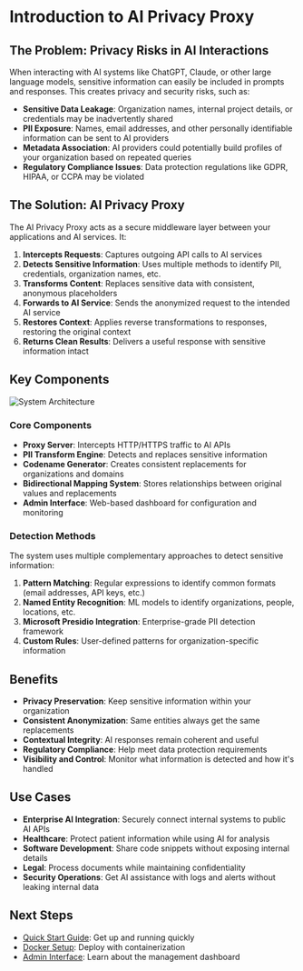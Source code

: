 # Introduction to AI Privacy Proxy

## The Problem: Privacy Risks in AI Interactions

When interacting with AI systems like ChatGPT, Claude, or other large language models, sensitive information can easily be included in prompts and responses. This creates privacy and security risks, such as:

- **Sensitive Data Leakage**: Organization names, internal project details, or credentials may be inadvertently shared
- **PII Exposure**: Names, email addresses, and other personally identifiable information can be sent to AI providers
- **Metadata Association**: AI providers could potentially build profiles of your organization based on repeated queries
- **Regulatory Compliance Issues**: Data protection regulations like GDPR, HIPAA, or CCPA may be violated

## The Solution: AI Privacy Proxy

The AI Privacy Proxy acts as a secure middleware layer between your applications and AI services. It:

1. **Intercepts Requests**: Captures outgoing API calls to AI services
2. **Detects Sensitive Information**: Uses multiple methods to identify PII, credentials, organization names, etc.
3. **Transforms Content**: Replaces sensitive data with consistent, anonymous placeholders
4. **Forwards to AI Service**: Sends the anonymized request to the intended AI service
5. **Restores Context**: Applies reverse transformations to responses, restoring the original context
6. **Returns Clean Results**: Delivers a useful response with sensitive information intact

## Key Components

![System Architecture](./images/system-architecture.png)

### Core Components

- **Proxy Server**: Intercepts HTTP/HTTPS traffic to AI APIs
- **PII Transform Engine**: Detects and replaces sensitive information
- **Codename Generator**: Creates consistent replacements for organizations and domains
- **Bidirectional Mapping System**: Stores relationships between original values and replacements
- **Admin Interface**: Web-based dashboard for configuration and monitoring

### Detection Methods

The system uses multiple complementary approaches to detect sensitive information:

1. **Pattern Matching**: Regular expressions to identify common formats (email addresses, API keys, etc.)
2. **Named Entity Recognition**: ML models to identify organizations, people, locations, etc.
3. **Microsoft Presidio Integration**: Enterprise-grade PII detection framework
4. **Custom Rules**: User-defined patterns for organization-specific information

## Benefits

- **Privacy Preservation**: Keep sensitive information within your organization
- **Consistent Anonymization**: Same entities always get the same replacements
- **Contextual Integrity**: AI responses remain coherent and useful
- **Regulatory Compliance**: Help meet data protection requirements
- **Visibility and Control**: Monitor what information is detected and how it's handled

## Use Cases

- **Enterprise AI Integration**: Securely connect internal systems to public AI APIs
- **Healthcare**: Protect patient information while using AI for analysis
- **Software Development**: Share code snippets without exposing internal details
- **Legal**: Process documents while maintaining confidentiality
- **Security Operations**: Get AI assistance with logs and alerts without leaking internal data

## Next Steps

- [Quick Start Guide](./quickstart.md): Get up and running quickly
- [Docker Setup](./docker-setup.md): Deploy with containerization
- [Admin Interface](./admin-interface.md): Learn about the management dashboard